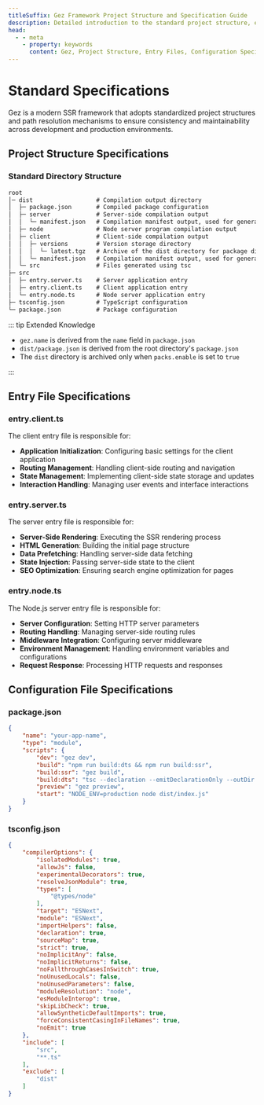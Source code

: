 ```yaml
---
titleSuffix: Gez Framework Project Structure and Specification Guide
description: Detailed introduction to the standard project structure, entry file specifications, and configuration file specifications of the Gez framework, helping developers build standardized and maintainable SSR applications.
head:
  - - meta
    - property: keywords
      content: Gez, Project Structure, Entry Files, Configuration Specifications, SSR Framework, TypeScript, Project Standards, Development Standards
---
```


# Standard Specifications

Gez is a modern SSR framework that adopts standardized project structures and path resolution mechanisms to ensure consistency and maintainability across development and production environments.

## Project Structure Specifications

### Standard Directory Structure

```txt
root
│─ dist                  # Compilation output directory
│  ├─ package.json       # Compiled package configuration
│  ├─ server             # Server-side compilation output
│  │  └─ manifest.json   # Compilation manifest output, used for generating importmap
│  ├─ node               # Node server program compilation output
│  ├─ client             # Client-side compilation output
│  │  ├─ versions        # Version storage directory
│  │  │  └─ latest.tgz   # Archive of the dist directory for package distribution
│  │  └─ manifest.json   # Compilation manifest output, used for generating importmap
│  └─ src                # Files generated using tsc
├─ src
│  ├─ entry.server.ts    # Server application entry
│  ├─ entry.client.ts    # Client application entry
│  └─ entry.node.ts      # Node server application entry
├─ tsconfig.json         # TypeScript configuration
└─ package.json          # Package configuration
```

::: tip Extended Knowledge
- `gez.name` is derived from the `name` field in `package.json`
- `dist/package.json` is derived from the root directory's `package.json`
- The `dist` directory is archived only when `packs.enable` is set to `true`

:::

## Entry File Specifications

### entry.client.ts
The client entry file is responsible for:
- **Application Initialization**: Configuring basic settings for the client application
- **Routing Management**: Handling client-side routing and navigation
- **State Management**: Implementing client-side state storage and updates
- **Interaction Handling**: Managing user events and interface interactions

### entry.server.ts
The server entry file is responsible for:
- **Server-Side Rendering**: Executing the SSR rendering process
- **HTML Generation**: Building the initial page structure
- **Data Prefetching**: Handling server-side data fetching
- **State Injection**: Passing server-side state to the client
- **SEO Optimization**: Ensuring search engine optimization for pages

### entry.node.ts
The Node.js server entry file is responsible for:
- **Server Configuration**: Setting HTTP server parameters
- **Routing Handling**: Managing server-side routing rules
- **Middleware Integration**: Configuring server middleware
- **Environment Management**: Handling environment variables and configurations
- **Request Response**: Processing HTTP requests and responses

## Configuration File Specifications

### package.json

```json title="package.json"
{
    "name": "your-app-name",
    "type": "module",
    "scripts": {
        "dev": "gez dev",
        "build": "npm run build:dts && npm run build:ssr",
        "build:ssr": "gez build",
        "build:dts": "tsc --declaration --emitDeclarationOnly --outDir dist/src",
        "preview": "gez preview",
        "start": "NODE_ENV=production node dist/index.js"
    }
}
```

### tsconfig.json

```json title="tsconfig.json"
{
    "compilerOptions": {
        "isolatedModules": true,
        "allowJs": false,
        "experimentalDecorators": true,
        "resolveJsonModule": true,
        "types": [
            "@types/node"
        ],
        "target": "ESNext",
        "module": "ESNext",
        "importHelpers": false,
        "declaration": true,
        "sourceMap": true,
        "strict": true,
        "noImplicitAny": false,
        "noImplicitReturns": false,
        "noFallthroughCasesInSwitch": true,
        "noUnusedLocals": false,
        "noUnusedParameters": false,
        "moduleResolution": "node",
        "esModuleInterop": true,
        "skipLibCheck": true,
        "allowSyntheticDefaultImports": true,
        "forceConsistentCasingInFileNames": true,
        "noEmit": true
    },
    "include": [
        "src",
        "**.ts"
    ],
    "exclude": [
        "dist"
    ]
}
```